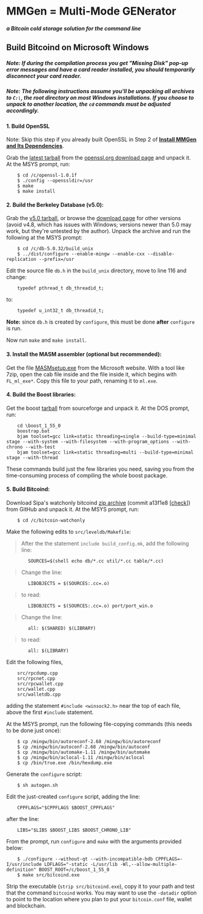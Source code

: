 MMGen = Multi-Mode GENerator
============================
##### a Bitcoin cold storage solution for the command line

Build Bitcoind on Microsoft Windows
-----------------------------------

##### Note: If during the compilation process you get "Missing Disk" pop-up error messages and have a card reader installed, you should temporarily disconnect your card reader.

##### Note: The following instructions assume you'll be unpacking all archives to `C:\`, the root directory on most Windows installations.  If you choose to unpack to another location, the `cd` commands must be adjusted accordingly.

#### 1. Build OpenSSL

Note: Skip this step if you already built OpenSSL in Step 2 of [**Install MMGen
and Its Dependencies**][07].

Grab the [latest tarball][06] from the [openssl.org download page][05] and unpack
it. At the MSYS prompt, run:

		$ cd /c/openssl-1.0.1f
		$ ./config --openssldir=/usr
		$ make
		$ make install

#### 2. Build the Berkeley Database (v5.0):

Grab the [v5.0 tarball][01], or browse the [download page][02] for other
versions (avoid v4.8, which has issues with Windows; versions newer than 5.0
may work, but they're untested by the author).  Unpack the archive and run
the following at the MSYS prompt:

		$ cd /c/db-5.0.32/build_unix
		$ ../dist/configure --enable-mingw --enable-cxx --disable-replication --prefix=/usr

Edit the source file `db.h` in the `build_unix` directory, move to line 116 and
change:

		typedef pthread_t db_threadid_t;

to:

		typedef u_int32_t db_threadid_t;

**Note:** since `db.h` is created by `configure`, this must be done **after**
`configure` is run.

Now run `make` and `make install`.

#### 3. Install the MASM assembler (optional but recommended):

Get the file [MASMsetup.exe][03] from the Microsoft website.  With a tool
like 7zip, open the cab file inside and the file inside it, which begins with
`FL_ml_exe*`.  Copy this file to your path, renaming it to `ml.exe`.

#### 4. Build the Boost libraries:

Get the boost [tarball][04] from sourceforge and unpack it.  At the DOS prompt,
run:

		cd \boost_1_55_0
		boostrap.bat
		bjam toolset=gcc link=static threading=single --build-type=minimal stage --with-system --with-filesystem --with-program_options --with-chrono --with-test
		bjam toolset=gcc link=static threading=multi --build-type=minimal stage --with-thread

These commands build just the few libraries you need, saving you from the
time-consuming process of compiling the whole boost package.

#### 5. Build Bitcoind:

Download Sipa's watchonly bitcoind [zip archive][05] (commit a13f1e8 [[check][]])
from GitHub and unpack it.  At the MSYS prompt, run:

		$ cd /c/bitcoin-watchonly

Make the following edits to `src/leveldb/Makefile`:

> After the the statement `include build_config.mk`, add the following line:

			SOURCES=$(shell echo db/*.cc util/*.cc table/*.cc)

> Change the line:

			LIBOBJECTS = $(SOURCES:.cc=.o)

> to read:

			LIBOBJECTS = $(SOURCES:.cc=.o) port/port_win.o

> Change the line:

			all: $(SHARED) $(LIBRARY)

> to read:

			all: $(LIBRARY)

Edit the following files,

		src/rpcdump.cpp
		src/rpcnet.cpp
		src/rpcwallet.cpp
		src/wallet.cpp
		src/walletdb.cpp

adding the statement `#include <winsock2.h>` near the top of each file, above
the first `#include` statement.

At the MSYS prompt, run the following file-copying commands (this needs to be
done just once):

		$ cp /mingw/bin/autoreconf-2.68 /mingw/bin/autoreconf
		$ cp /mingw/bin/autoconf-2.68 /mingw/bin/autoconf
		$ cp /mingw/bin/automake-1.11 /mingw/bin/automake
		$ cp /mingw/bin/aclocal-1.11 /mingw/bin/aclocal
		$ cp /bin/true.exe /bin/hexdump.exe

Generate the `configure` script:

		$ sh autogen.sh

Edit the just-created `configure` script, adding the line:

		CPPFLAGS="$CPPFLAGS $BOOST_CPPFLAGS"

after the line:

		LIBS="$LIBS $BOOST_LIBS $BOOST_CHRONO_LIB"

From the prompt, run `configure` and `make` with the arguments provided below:

		$ ./configure --without-qt --with-incompatible-bdb CPPFLAGS=-I/usr/include LDFLAGS="-static -L/usr/lib -Wl,--allow-multiple-definition" BOOST_ROOT=/c/boost_1_55_0
		$ make src/bitcoind.exe

Strip the executable (`strip src/bitcoind.exe`), copy it to your path and test
that the command `bitcoind` works.  You may want to use the `-datadir` option to
point to the location where you plan to put your `bitcoin.conf` file, wallet and
blockchain.

[01]: http://download.oracle.com/berkeley-db/db-5.0.32.tar.gz
[02]: http://www.oracle.com/technetwork/database/database-technologies/berkeleydb/downloads/index-082944.html
[03]: http://www.microsoft.com/en-gb/download/details.aspx?id=12654
[04]: http://sourceforge.net/projects/boost/files/boost/1.55.0/boost_1_55_0.tar.gz/download
[05]: https://codeload.github.com/sipa/bitcoin/zip/watchonly
[06]: http://www.boost.org/users/download/
[check]: https://github.com/sipa/bitcoin/tree/watchonly
[07]: MMGenInstallDependenciesMSWin.md

